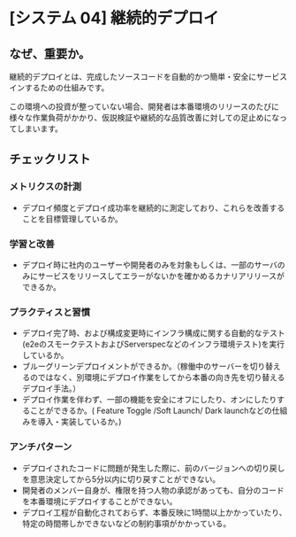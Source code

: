 
# [システム 04] 継続的デプロイ 

## なぜ、重要か。
継続的デプロイとは、完成したソースコードを自動的かつ簡単・安全にサービスインするための仕組みです。

この環境への投資が整っていない場合、開発者は本番環境のリリースのたびに様々な作業負荷がかかり、仮説検証や継続的な品質改善に対しての足止めになってしまいます。


## チェックリスト 

### メトリクスの計測
+ デプロイ頻度とデプロイ成功率を継続的に測定しており、これらを改善することを目標管理しているか。


### 学習と改善
+ デプロイ時に社内のユーザーや開発者のみを対象もしくは、一部のサーバのみにサービスをリリースしてエラーがないかを確かめるカナリアリリースができるか。

### プラクティスと習慣
+ デプロイ完了時、および構成変更時にインフラ構成に関する自動的なテスト(e2eのスモークテストおよびServerspecなどのインフラ環境テスト)を実行しているか。
+ ブルーグリーンデプロイメントができるか。（稼働中のサーバーを切り替えるのではなく、別環境にデプロイ作業をしてから本番の向き先を切り替えるデプロイ手法。）
+ デプロイ作業を伴わず、一部の機能を安全にオフにしたり、オンにしたりすることができるか。( Feature Toggle /Soft Launch/ Dark launchなどの仕組みを導入・実装しているか。)

### アンチパターン
+ デプロイされたコードに問題が発生した際に、前のバージョンへの切り戻しを意思決定してから5分以内に切り戻すことができない。
+ 開発者のメンバー自身が、権限を持つ人物の承認があっても、自分のコードを本番環境にデプロイすることができない。
+ デプロイ工程が自動化されておらず、本番反映に1時間以上かかっていたり、特定の時間帯しかできないなどの制約事項がかかっている。
            